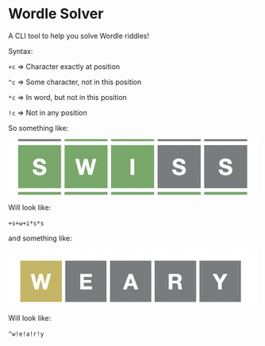 # Wordle Solver

A CLI tool to help you solve Wordle riddles!

Syntax:

`+c` => Character exactly at position

`^c` => Some character, not in this position

`*c` => In word, but not in this position

`!c` => Not in any position

So something like:

![Picture of "Swiss" in Wordle, with S, W and I highlighted as green](doc/swiss.png)

Will look like:

`+s+w+i*s*s`

and something like:

![Picture of "Weary" in Wordle, with W highlighted as yellow](doc/weary.png)

Will look like:

`^w!e!a!r!y`
